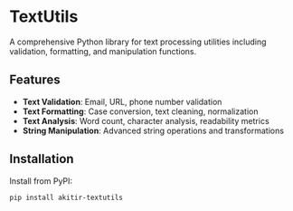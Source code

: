 # TextUtils

A comprehensive Python library for text processing utilities including validation, formatting, and manipulation functions.

## Features

- **Text Validation**: Email, URL, phone number validation
- **Text Formatting**: Case conversion, text cleaning, normalization
- **Text Analysis**: Word count, character analysis, readability metrics
- **String Manipulation**: Advanced string operations and transformations

## Installation

Install from PyPI:

```bash
pip install akitir-textutils
